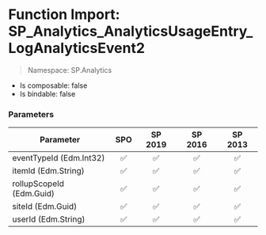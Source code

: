 # Function Import: SP_Analytics_AnalyticsUsageEntry_LogAnalyticsEvent2

> Namespace: SP.Analytics

- Is composable: false
- Is bindable: false

### Parameters

Parameter | SPO | SP 2019 | SP 2016 | SP 2013
----------|:---:|:-------:|:-------:|:-------:
eventTypeId (Edm.Int32) | ✅ | ✅ | ✅ | ✅
itemId (Edm.String) | ✅ | ✅ | ✅ | ✅
rollupScopeId (Edm.Guid) | ✅ | ✅ | ✅ | ✅
siteId (Edm.Guid) | ✅ | ✅ | ✅ | ✅
userId (Edm.String) | ✅ | ✅ | ✅ | ✅